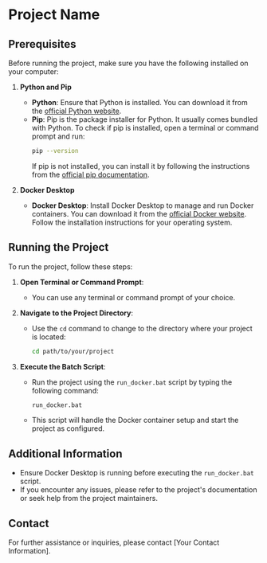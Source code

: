 # Project Name

## Prerequisites

Before running the project, make sure you have the following installed on your computer:

1. **Python and Pip**
   - **Python**: Ensure that Python is installed. You can download it from the [official Python website](https://www.python.org/downloads/).
   - **Pip**: Pip is the package installer for Python. It usually comes bundled with Python. To check if pip is installed, open a terminal or command prompt and run:
     ```bash
     pip --version
     ```
     If pip is not installed, you can install it by following the instructions from the [official pip documentation](https://pip.pypa.io/en/stable/installation/).

2. **Docker Desktop**
   - **Docker Desktop**: Install Docker Desktop to manage and run Docker containers. You can download it from the [official Docker website](https://www.docker.com/products/docker-desktop). Follow the installation instructions for your operating system.

## Running the Project

To run the project, follow these steps:

1. **Open Terminal or Command Prompt**:
   - You can use any terminal or command prompt of your choice.

2. **Navigate to the Project Directory**:
   - Use the `cd` command to change to the directory where your project is located:
     ```bash
     cd path/to/your/project
     ```

3. **Execute the Batch Script**:
   - Run the project using the `run_docker.bat` script by typing the following command:
     ```bash
     run_docker.bat
     ```

   - This script will handle the Docker container setup and start the project as configured.

## Additional Information

- Ensure Docker Desktop is running before executing the `run_docker.bat` script.
- If you encounter any issues, please refer to the project's documentation or seek help from the project maintainers.

## Contact

For further assistance or inquiries, please contact [Your Contact Information].

